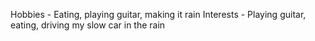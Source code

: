 Hobbies - Eating, playing guitar, making it rain
Interests - Playing guitar, eating, driving my slow car in the rain
